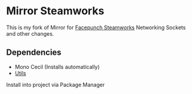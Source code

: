 # Mirror Steamworks
This is my fork of Mirror for [Facepunch Steamworks](https://wiki.facepunch.com/steamworks/) Networking Sockets and other changes.
## Dependencies
* Mono Cecil (Installs automatically)
* [Utils](https://github.com/Agoxandr/Utils)

Install into project via Package Manager
